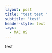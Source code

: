 ```yaml
---
layout: post
title: "test test "
subtitle: 'test'
header-style: text
tags:
  - MAC 0S
---
```


test

